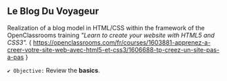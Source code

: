 <h2>Le Blog Du Voyageur</h2>

Realization of a blog model in HTML/CSS within the framework of the OpenClassrooms training *"Learn to create your website with HTML5 and CSS3".* { https://openclassrooms.com/fr/courses/1603881-apprenez-a-creer-votre-site-web-avec-html5-et-css3/1606688-tp-creez-un-site-pas-a-pas }

`✔ Objective:` Review the **basics**.
